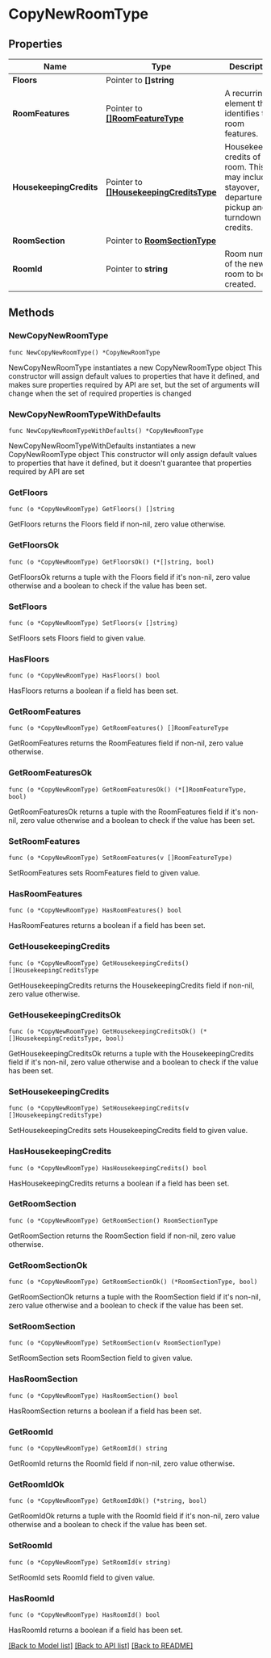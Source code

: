 # CopyNewRoomType

## Properties

Name | Type | Description | Notes
------------ | ------------- | ------------- | -------------
**Floors** | Pointer to **[]string** |  | [optional] 
**RoomFeatures** | Pointer to [**[]RoomFeatureType**](RoomFeatureType.md) | A recurring element that identifies the room features. | [optional] 
**HousekeepingCredits** | Pointer to [**[]HousekeepingCreditsType**](HousekeepingCreditsType.md) | Housekeeping credits of the room. This may include stayover, departure, pickup and turndown credits. | [optional] 
**RoomSection** | Pointer to [**RoomSectionType**](RoomSectionType.md) |  | [optional] 
**RoomId** | Pointer to **string** | Room number of the new room to be created. | [optional] 

## Methods

### NewCopyNewRoomType

`func NewCopyNewRoomType() *CopyNewRoomType`

NewCopyNewRoomType instantiates a new CopyNewRoomType object
This constructor will assign default values to properties that have it defined,
and makes sure properties required by API are set, but the set of arguments
will change when the set of required properties is changed

### NewCopyNewRoomTypeWithDefaults

`func NewCopyNewRoomTypeWithDefaults() *CopyNewRoomType`

NewCopyNewRoomTypeWithDefaults instantiates a new CopyNewRoomType object
This constructor will only assign default values to properties that have it defined,
but it doesn't guarantee that properties required by API are set

### GetFloors

`func (o *CopyNewRoomType) GetFloors() []string`

GetFloors returns the Floors field if non-nil, zero value otherwise.

### GetFloorsOk

`func (o *CopyNewRoomType) GetFloorsOk() (*[]string, bool)`

GetFloorsOk returns a tuple with the Floors field if it's non-nil, zero value otherwise
and a boolean to check if the value has been set.

### SetFloors

`func (o *CopyNewRoomType) SetFloors(v []string)`

SetFloors sets Floors field to given value.

### HasFloors

`func (o *CopyNewRoomType) HasFloors() bool`

HasFloors returns a boolean if a field has been set.

### GetRoomFeatures

`func (o *CopyNewRoomType) GetRoomFeatures() []RoomFeatureType`

GetRoomFeatures returns the RoomFeatures field if non-nil, zero value otherwise.

### GetRoomFeaturesOk

`func (o *CopyNewRoomType) GetRoomFeaturesOk() (*[]RoomFeatureType, bool)`

GetRoomFeaturesOk returns a tuple with the RoomFeatures field if it's non-nil, zero value otherwise
and a boolean to check if the value has been set.

### SetRoomFeatures

`func (o *CopyNewRoomType) SetRoomFeatures(v []RoomFeatureType)`

SetRoomFeatures sets RoomFeatures field to given value.

### HasRoomFeatures

`func (o *CopyNewRoomType) HasRoomFeatures() bool`

HasRoomFeatures returns a boolean if a field has been set.

### GetHousekeepingCredits

`func (o *CopyNewRoomType) GetHousekeepingCredits() []HousekeepingCreditsType`

GetHousekeepingCredits returns the HousekeepingCredits field if non-nil, zero value otherwise.

### GetHousekeepingCreditsOk

`func (o *CopyNewRoomType) GetHousekeepingCreditsOk() (*[]HousekeepingCreditsType, bool)`

GetHousekeepingCreditsOk returns a tuple with the HousekeepingCredits field if it's non-nil, zero value otherwise
and a boolean to check if the value has been set.

### SetHousekeepingCredits

`func (o *CopyNewRoomType) SetHousekeepingCredits(v []HousekeepingCreditsType)`

SetHousekeepingCredits sets HousekeepingCredits field to given value.

### HasHousekeepingCredits

`func (o *CopyNewRoomType) HasHousekeepingCredits() bool`

HasHousekeepingCredits returns a boolean if a field has been set.

### GetRoomSection

`func (o *CopyNewRoomType) GetRoomSection() RoomSectionType`

GetRoomSection returns the RoomSection field if non-nil, zero value otherwise.

### GetRoomSectionOk

`func (o *CopyNewRoomType) GetRoomSectionOk() (*RoomSectionType, bool)`

GetRoomSectionOk returns a tuple with the RoomSection field if it's non-nil, zero value otherwise
and a boolean to check if the value has been set.

### SetRoomSection

`func (o *CopyNewRoomType) SetRoomSection(v RoomSectionType)`

SetRoomSection sets RoomSection field to given value.

### HasRoomSection

`func (o *CopyNewRoomType) HasRoomSection() bool`

HasRoomSection returns a boolean if a field has been set.

### GetRoomId

`func (o *CopyNewRoomType) GetRoomId() string`

GetRoomId returns the RoomId field if non-nil, zero value otherwise.

### GetRoomIdOk

`func (o *CopyNewRoomType) GetRoomIdOk() (*string, bool)`

GetRoomIdOk returns a tuple with the RoomId field if it's non-nil, zero value otherwise
and a boolean to check if the value has been set.

### SetRoomId

`func (o *CopyNewRoomType) SetRoomId(v string)`

SetRoomId sets RoomId field to given value.

### HasRoomId

`func (o *CopyNewRoomType) HasRoomId() bool`

HasRoomId returns a boolean if a field has been set.


[[Back to Model list]](../README.md#documentation-for-models) [[Back to API list]](../README.md#documentation-for-api-endpoints) [[Back to README]](../README.md)


